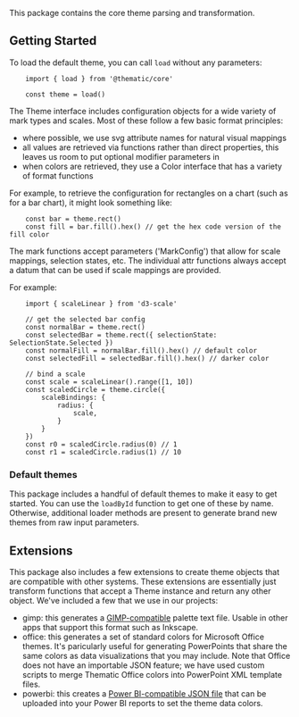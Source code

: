This package contains the core theme parsing and transformation.

## Getting Started

To load the default theme, you can call `load` without any parameters:

```
	import { load } from '@thematic/core'

	const theme = load()
```

The Theme interface includes configuration objects for a wide variety of mark types and scales. Most of these follow a few basic format principles:

- where possible, we use svg attribute names for natural visual mappings
- all values are retrieved via functions rather than direct properties, this leaves us room to put optional modifier parameters in
- when colors are retrieved, they use a Color interface that has a variety of format functions

For example, to retrieve the configuration for rectangles on a chart (such as for a bar chart), it might look something like:

```
	const bar = theme.rect()
	const fill = bar.fill().hex() // get the hex code version of the fill color
```

The mark functions accept parameters ('MarkConfig') that allow for scale mappings, selection states, etc. The individual attr functions always accept a datum that can be used if scale mappings are provided.

For example:

```
	import { scaleLinear } from 'd3-scale'

	// get the selected bar config
	const normalBar = theme.rect()
	const selectedBar = theme.rect({ selectionState: SelectionState.Selected })
	const normalFill = normalBar.fill().hex() // default color
	const selectedFill = selectedBar.fill().hex() // darker color

	// bind a scale
	const scale = scaleLinear().range([1, 10])
	const scaledCircle = theme.circle({
		scaleBindings: {
			radius: {
				scale,
			}
		}
	})
	const r0 = scaledCircle.radius(0) // 1
	const r1 = scaledCircle.radius(1) // 10
```

### Default themes

This package includes a handful of default themes to make it easy to get started. You can use the `loadById` function to get one of these by name. Otherwise, additional loader methods are present to generate brand new themes from raw input parameters.

## Extensions

This package also includes a few extensions to create theme objects that are compatible with other systems. These extensions are essentially just transform functions that accept a Theme instance and return any other object. We've included a few that we use in our projects:

- gimp: this generates a [GIMP-compatible](https://docs.gimp.org/en/gimp-concepts-palettes.html) palette text file. Usable in other apps that support this format such as Inkscape.
- office: this generates a set of standard colors for Microsoft Office themes. It's paricularly useful for generating PowerPoints that share the same colors as data visualizations that you may include. Note that Office does not have an importable JSON feature; we have used custom scripts to merge Thematic Office colors into PowerPoint XML template files.
- powerbi: this creates a [Power BI-compatible JSON file](https://docs.microsoft.com/en-us/power-bi/create-reports/desktop-report-themes#import-custom-report-theme-files) that can be uploaded into your Power BI reports to set the theme data colors.
